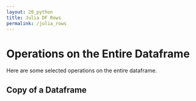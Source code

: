 ```yaml
---
layout: 20_python
title: Julia DF Rows
permalink: /julia_rows
---
```


# Operations on the Entire Dataframe

Here are some selected operations on the entire dataframe.


## Copy of a Dataframe

